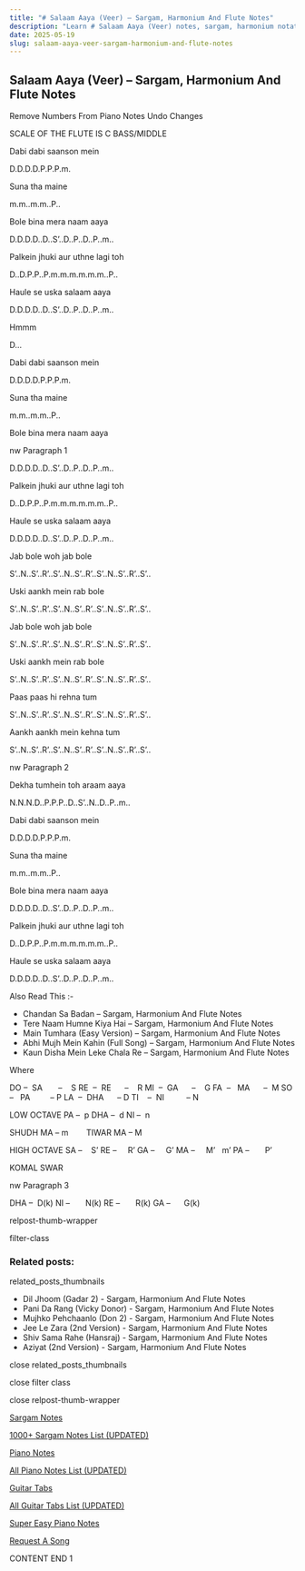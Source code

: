 ```yaml
---
title: "# Salaam Aaya (Veer) – Sargam, Harmonium And Flute Notes"
description: "Learn # Salaam Aaya (Veer) notes, sargam, harmonium notations and flute notes. Easy step-by-step tutorial for beginners."
date: 2025-05-19
slug: salaam-aaya-veer-sargam-harmonium-and-flute-notes
---
```


## Salaam Aaya (Veer) – Sargam, Harmonium And Flute Notes

Remove Numbers From Piano Notes
Undo Changes

SCALE OF THE FLUTE IS C BASS/MIDDLE

Dabi dabi saanson mein

D.D.D.D.P.P.P.m.

Suna tha maine

m.m..m.m..P..

Bole bina mera naam aaya

D.D.D.D..D..S’..D..P..D..P..m..

Palkein jhuki aur uthne lagi toh

D..D.P.P..P.m.m.m.m.m.m..P..

Haule se uska salaam aaya

D.D.D.D..D..S’..D..P..D..P..m..

Hmmm

D…

Dabi dabi saanson mein

D.D.D.D.P.P.P.m.

Suna tha maine

m.m..m.m..P..

Bole bina mera naam aaya

nw Paragraph 1

D.D.D.D..D..S’..D..P..D..P..m..

Palkein jhuki aur uthne lagi toh

D..D.P.P..P.m.m.m.m.m.m..P..

Haule se uska salaam aaya

D.D.D.D..D..S’..D..P..D..P..m..

Jab bole woh jab bole

S’..N..S’..R’..S’..N..S’..R’..S’..N..S’..R’..S’..

Uski aankh mein rab bole

S’..N..S’..R’..S’..N..S’..R’..S’..N..S’..R’..S’..

Jab bole woh jab bole

S’..N..S’..R’..S’..N..S’..R’..S’..N..S’..R’..S’..

Uski aankh mein rab bole

S’..N..S’..R’..S’..N..S’..R’..S’..N..S’..R’..S’..

Paas paas hi rehna tum

S’..N..S’..R’..S’..N..S’..R’..S’..N..S’..R’..S’..

Aankh aankh mein kehna tum

S’..N..S’..R’..S’..N..S’..R’..S’..N..S’..R’..S’..

nw Paragraph 2

Dekha tumhein toh araam aaya

N.N.N.D..P.P.P..D..S’..N..D..P..m..

Dabi dabi saanson mein

D.D.D.D.P.P.P.m.

Suna tha maine

m.m..m.m..P..

Bole bina mera naam aaya

D.D.D.D..D..S’..D..P..D..P..m..

Palkein jhuki aur uthne lagi toh

D..D.P.P..P.m.m.m.m.m.m..P..

Haule se uska salaam aaya

D.D.D.D..D..S’..D..P..D..P..m..

Also Read This :-

* Chandan Sa Badan – Sargam, Harmonium And Flute Notes
* Tere Naam Humne Kiya Hai – Sargam, Harmonium And Flute Notes
* Main Tumhara (Easy Version) – Sargam, Harmonium And Flute Notes
* Abhi Mujh Mein Kahin (Full Song) – Sargam, Harmonium And Flute Notes
* Kaun Disha Mein Leke Chala Re – Sargam, Harmonium And Flute Notes

Where

DO –  SA       –    S
RE  –  RE      –    R
MI  –  GA      –    G
FA  –   MA      –  M
SO  –   PA         – P
LA  –  DHA      – D
TI    –  NI          – N

LOW OCTAVE
PA –  p
DHA –  d
NI –  n

SHUDH MA – m        TIWAR MA – M

HIGH OCTAVE
SA –    S’
RE –     R’
GA –     G’
MA –     M’   m’
PA –       P’

KOMAL SWAR

nw Paragraph 3

DHA –  D(k)
NI –       N(k)
RE –       R(k)
GA –      G(k)

relpost-thumb-wrapper

filter-class

### Related posts:

related_posts_thumbnails

* Dil Jhoom (Gadar 2) - Sargam, Harmonium And Flute Notes
* Pani Da Rang (Vicky Donor) - Sargam, Harmonium And Flute Notes
* Mujhko Pehchaanlo (Don 2) - Sargam, Harmonium And Flute Notes
* Jee Le Zara (2nd Version) - Sargam, Harmonium And Flute Notes
* Shiv Sama Rahe (Hansraj) - Sargam, Harmonium And Flute Notes
* Aziyat (2nd Version) - Sargam, Harmonium And Flute Notes

close related_posts_thumbnails

close filter class

close relpost-thumb-wrapper

[Sargam Notes](https://www.notationsworld.com/sargam-notes.html)

[1000+ Sargam Notes List (UPDATED)](https://www.notationsworld.com/all-songs-list-sargam-notes.html)

[Piano Notes](https://www.notationsworld.com/piano-notes.html)

[All Piano Notes List (UPDATED)](https://www.notationsworld.com/all-songs-list-piano-notes.html)

[Guitar Tabs](https://www.notationsworld.com/guitar-tabs.html)

[All Guitar Tabs List (UPDATED)](https://www.notationsworld.com/all-songs-list-guitar-tabs.html)

[Super Easy Piano Notes](https://studywall.in/)

[Request A Song](https://www.notationsworld.com/request-a-song.html)

CONTENT END 1


